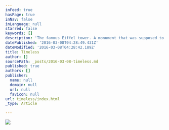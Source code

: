 ```yaml
---
inFeed: true
hasPage: true
inNav: false
inLanguage: null
starred: false
keywords: []
description: 'The famous Eiffel tower. A monument that was supposed to be temporary, but, somewhere, somehow, someone must have thrown out the user manual, and they never dismantled it. And here it stands. Immobile as the clouds trail above. Now the universally acclaimed symbol of my birth country. Impressive then and impressive now. Timeless.'
datePublished: '2016-03-08T04:28:49.431Z'
dateModified: '2016-03-08T04:28:42.189Z'
title: Timeless
author: []
sourcePath: _posts/2016-03-08-timeless.md
published: true
authors: []
publisher:
  name: null
  domain: null
  url: null
  favicon: null
url: timeless/index.html
_type: Article

---
```

![](https://the-grid-user-content.s3-us-west-2.amazonaws.com/28aa9a6f-1f61-49d5-a7b1-6d80ce09b191.jpg)